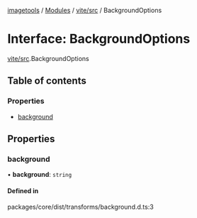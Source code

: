 [imagetools](../README.md) / [Modules](../modules.md) / [vite/src](../modules/vite_src.md) / BackgroundOptions

# Interface: BackgroundOptions

[vite/src](../modules/vite_src.md).BackgroundOptions

## Table of contents

### Properties

- [background](vite_src.BackgroundOptions.md#background)

## Properties

### background

• **background**: `string`

#### Defined in

packages/core/dist/transforms/background.d.ts:3
